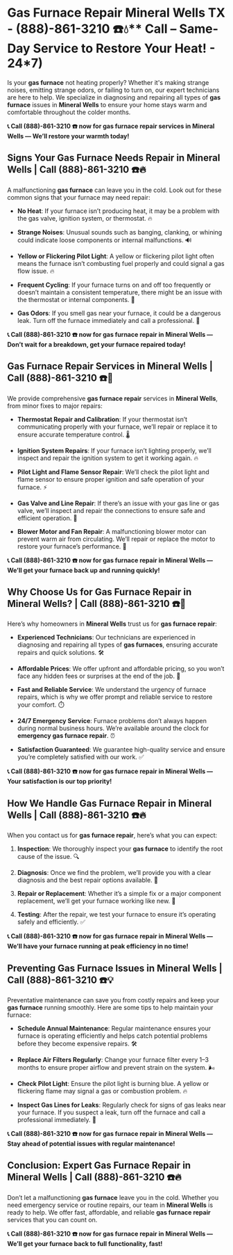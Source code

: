 # Gas Furnace Repair Mineral Wells TX - (888)-861-3210 ☎️💧** Call  – Same-Day Service to Restore Your Heat! - 24*7)

Is your **gas furnace** not heating properly? Whether it's making strange noises, emitting strange odors, or failing to turn on, our expert technicians are here to help. We specialize in diagnosing and repairing all types of **gas furnace** issues in **Mineral Wells** to ensure your home stays warm and comfortable throughout the colder months.

**📞 Call (888)-861-3210 ☎️ now for **gas furnace repair** services in Mineral Wells — We’ll restore your warmth today!**

## **Signs Your Gas Furnace Needs Repair in Mineral Wells | Call (888)-861-3210 ☎️🔥**

A malfunctioning **gas furnace** can leave you in the cold. Look out for these common signs that your furnace may need repair:

- **No Heat**: If your furnace isn’t producing heat, it may be a problem with the gas valve, ignition system, or thermostat. 🔥
- **Strange Noises**: Unusual sounds such as banging, clanking, or whining could indicate loose components or internal malfunctions. 🔊
- **Yellow or Flickering Pilot Light**: A yellow or flickering pilot light often means the furnace isn’t combusting fuel properly and could signal a gas flow issue. 🔥
- **Frequent Cycling**: If your furnace turns on and off too frequently or doesn’t maintain a consistent temperature, there might be an issue with the thermostat or internal components. 🔄
- **Gas Odors**: If you smell gas near your furnace, it could be a dangerous leak. Turn off the furnace immediately and call a professional. 💨

**📞 Call (888)-861-3210 ☎️ now for **gas furnace repair** in Mineral Wells — Don’t wait for a breakdown, get your furnace repaired today!**

## **Gas Furnace Repair Services in Mineral Wells | Call (888)-861-3210 ☎️🔧**

We provide comprehensive **gas furnace repair** services in **Mineral Wells**, from minor fixes to major repairs:

- **Thermostat Repair and Calibration**: If your thermostat isn’t communicating properly with your furnace, we’ll repair or replace it to ensure accurate temperature control. 🌡️
- **Ignition System Repairs**: If your furnace isn’t lighting properly, we’ll inspect and repair the ignition system to get it working again. 🔥
- **Pilot Light and Flame Sensor Repair**: We’ll check the pilot light and flame sensor to ensure proper ignition and safe operation of your furnace. ⚡
- **Gas Valve and Line Repair**: If there’s an issue with your gas line or gas valve, we’ll inspect and repair the connections to ensure safe and efficient operation. 🔧
- **Blower Motor and Fan Repair**: A malfunctioning blower motor can prevent warm air from circulating. We’ll repair or replace the motor to restore your furnace’s performance. 💨

**📞 Call (888)-861-3210 ☎️ now for **gas furnace repair** in Mineral Wells — We’ll get your furnace back up and running quickly!**

## **Why Choose Us for Gas Furnace Repair in Mineral Wells? | Call (888)-861-3210 ☎️🌟**

Here’s why homeowners in **Mineral Wells** trust us for **gas furnace repair**:

- **Experienced Technicians**: Our technicians are experienced in diagnosing and repairing all types of **gas furnaces**, ensuring accurate repairs and quick solutions. 🛠️
- **Affordable Prices**: We offer upfront and affordable pricing, so you won’t face any hidden fees or surprises at the end of the job. 💸
- **Fast and Reliable Service**: We understand the urgency of furnace repairs, which is why we offer prompt and reliable service to restore your comfort. ⏱️
- **24/7 Emergency Service**: Furnace problems don’t always happen during normal business hours. We’re available around the clock for **emergency gas furnace repair**. ⏰
- **Satisfaction Guaranteed**: We guarantee high-quality service and ensure you’re completely satisfied with our work. ✅

**📞 Call (888)-861-3210 ☎️ now for **gas furnace repair** in Mineral Wells — Your satisfaction is our top priority!**

## **How We Handle Gas Furnace Repair in Mineral Wells | Call (888)-861-3210 ☎️🔥**

When you contact us for **gas furnace repair**, here’s what you can expect:

1. **Inspection**: We thoroughly inspect your **gas furnace** to identify the root cause of the issue. 🔍
2. **Diagnosis**: Once we find the problem, we’ll provide you with a clear diagnosis and the best repair options available. 📝
3. **Repair or Replacement**: Whether it’s a simple fix or a major component replacement, we’ll get your furnace working like new. 🔧
4. **Testing**: After the repair, we test your furnace to ensure it’s operating safely and efficiently. ✅

**📞 Call (888)-861-3210 ☎️ now for **gas furnace repair** in Mineral Wells — We’ll have your furnace running at peak efficiency in no time!**

## **Preventing Gas Furnace Issues in Mineral Wells | Call (888)-861-3210 ☎️💡**

Preventative maintenance can save you from costly repairs and keep your **gas furnace** running smoothly. Here are some tips to help maintain your furnace:

- **Schedule Annual Maintenance**: Regular maintenance ensures your furnace is operating efficiently and helps catch potential problems before they become expensive repairs. 🛠️
- **Replace Air Filters Regularly**: Change your furnace filter every 1–3 months to ensure proper airflow and prevent strain on the system. 🌬️
- **Check Pilot Light**: Ensure the pilot light is burning blue. A yellow or flickering flame may signal a gas or combustion problem. 🔥
- **Inspect Gas Lines for Leaks**: Regularly check for signs of gas leaks near your furnace. If you suspect a leak, turn off the furnace and call a professional immediately. 💨

**📞 Call (888)-861-3210 ☎️ now for **gas furnace repair** in Mineral Wells — Stay ahead of potential issues with regular maintenance!**

## **Conclusion: Expert Gas Furnace Repair in Mineral Wells | Call (888)-861-3210 ☎️🔥**

Don’t let a malfunctioning **gas furnace** leave you in the cold. Whether you need emergency service or routine repairs, our team in **Mineral Wells** is ready to help. We offer fast, affordable, and reliable **gas furnace repair** services that you can count on.

**📞 Call (888)-861-3210 ☎️ now for **gas furnace repair** in Mineral Wells — We’ll get your furnace back to full functionality, fast!**
